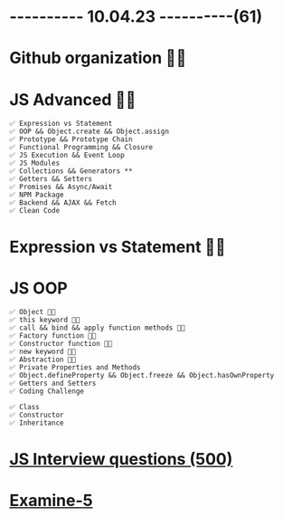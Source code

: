 # ---------- 10.04.23 ----------(61)

# Github organization 👍🏻

# JS Advanced 👍🏻

    ✅ Expression vs Statement
    ✅ OOP && Object.create && Object.assign
    ✅ Prototype && Prototype Chain
    ✅ Functional Programming && Closure
    ✅ JS Execution && Event Loop
    ✅ JS Modules
    ✅ Collections && Generators **
    ✅ Getters && Setters
    ✅ Promises && Async/Await
    ✅ NPM Package
    ✅ Backend && AJAX && Fetch
    ✅ Clean Code

# Expression vs Statement 👍🏻

# JS OOP

    ✅ Object 👍🏻
    ✅ this keyword 👍🏻
    ✅ call && bind && apply function methods 👍🏻
    ✅ Factory function 👍🏻
    ✅ Constructor function 👍🏻
    ✅ new keyword 👍🏻
    ✅ Abstraction 👍🏻
    ✅ Private Properties and Methods
    ✅ Object.defineProperty && Object.freeze && Object.hasOwnProperty
    ✅ Getters and Setters
    ✅ Coding Challenge

    ✅ Class
    ✅ Constructor
    ✅ Inheritance

# [JS Interview questions (500)](https://github.com/sudheerj/javascript-interview-questions)

# [Examine-5](https://bit.ly/3ZPocak)

